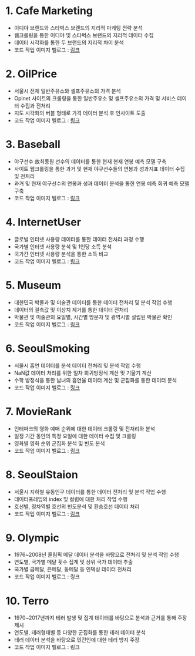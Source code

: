 # 1. Cafe Marketing
- 이디야 브랜드와 스타벅스 브랜드의 지리적 마케팅 전략 분석
- 웹크롤링을 통한 이디야 및 스타벅스 브랜드의 지리적 데이터 수집
- 데이터 시각화를 통한 두 브랜드의 지리적 차이 분석
- 코드 작업 이미지 벨로그 : [링크](https://velog.io/@xswer19/Chapter-06.-Cafe-Marketing-ic2t4mpv)
# 2. OilPrice
- 서울시 전체 일반주유소와 셀프주유소의 가격 분석
- Opinet 사이트의 크롤링을 통한 일반주유소 및 셀프주유소의 가격 및 서비스 데이터 수집과 전처리
- 지도 시각화의 버블 형태로 가격 데이터 분석 후 인사이트 도출
- 코드 작업 이미지 벨로그 : [링크](https://velog.io/@xswer19/Oil-Price-Analysis)
# 3. Baseball
- 야구선수 故최동원 선수의 데이터를 통한 현재 현재 연봉 예측 모델 구축
- 사이트 웹크롤링을 통한 과거 및 현재 야구선수들의 연봉과 성과지표 데이터 수집 및 전처리
- 과거 및 현재 야구선수의 연봉과 성과 데이터 분석을 통한 연봉 예측 회귀 예측 모델 구축
- 코드 작업 이미지 벨로그 : [링크](https://velog.io/@xswer19/Baseballsalary)
# 4. InternetUser
- 글로벌 인터넷 사용량 데이터를 통한 데이터 전처리 과정 수행
- 국가별 인터넷 사용량 분석 및 1인당 소득 분석
- 국가간 인터넷 사용량 분석을 통한 소득 비교
- 코드 작업 이미지 벨로그 : [링크](https://velog.io/@xswer19/InternetUseData)
# 5. Museum
- 대한민국 박물과 및 미술관 데이터를 통한 데이터 전처리 및 분석 작업 수행
- 데이터의 결측값 및 이상치 제거를 통한 데이터 전처리 
- 박물관 및 미술관의 요일별, 시간별 방문자 및 광역시별 설립된 박물관 확인
- 코드 작업 이미지 벨로그 : [링크](https://velog.io/@xswer19/MuseumData)
# 6. SeoulSmoking
- 서울시 흡연 데이터를 분석 데이터 전처리 및 분석 작업 수행
- NaN값 데이터 처리를 위한 일차 회귀방정식 계산 및 기울기 계산
- 수학 방정식을 통한 남녀의 흡연율 데이터 계산 및 군집화를 통한 데이터 분석
- 코드 작업 이미지 벨로그 : [링크](https://velog.io/@xswer19/drsx2pu1)
# 7. MovieRank
- 인터파크의 영화 예매 순위에 대한 데이터 크롤링 및 전처리와 분석
- 일정 기간 동안의 특정 요일에 대한 데이터 수집 및 크롤링
- 영화별 영화 순위 군집화 분석 및 빈도 분석
- 코드 작업 이미지 벨로그 : [링크](https://velog.io/@xswer19/Movierank)
# 8. SeoulStaion
- 서울시 지하철 유동인구 데이터를 통한 데이터 전처리 및 분석 작업 수행
- 데이터프레임의 index 및 컬럼에 대한 처리 작업 수행
- 호선별, 정차역별 호선의 빈도분석 및 환승호선 데이터 처리
- 코드 작업 이미지 벨로그 : [링크](https://velog.io/@xswer19/SeoulStation)
# 9. Olympic
- 1976~2008년 올림픽 메달 데이터 분석을 바탕으로 전처리 및 분석 작업 수행
- 연도별, 국가별 메달 횟수 집계 및 상위 국가 데이터 추출
- 국가별 금메달, 은메달, 동메달 등 인덱싱 데이터 전처리
- 코드 작업 이미지 벨로그 : 링크
# 10. Terro
- 1970~2017년까지 테러 발생 및 집계 데이터를 바탕으로 분석과 근거를 통해 주장 제시
- 연도별, 테러형태별 등 다양한 군집화를 통한 테러 데이터 분석
- 테러 데이터 분석을 바탕으로 민간인에 대한 테러 방지 주장
- 코드 작업 이미지 벨로그 : 링크
